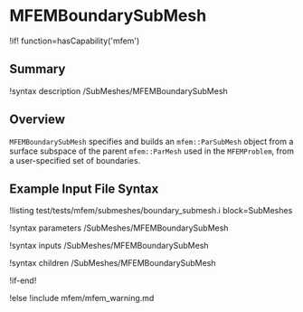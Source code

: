 # MFEMBoundarySubMesh

!if! function=hasCapability('mfem')

## Summary

!syntax description /SubMeshes/MFEMBoundarySubMesh

## Overview

`MFEMBoundarySubMesh` specifies and builds an `mfem::ParSubMesh` object from a surface subspace of
the parent `mfem::ParMesh` used in the `MFEMProblem`, from a user-specified set of boundaries.

## Example Input File Syntax

!listing test/tests/mfem/submeshes/boundary_submesh.i block=SubMeshes

!syntax parameters /SubMeshes/MFEMBoundarySubMesh

!syntax inputs /SubMeshes/MFEMBoundarySubMesh

!syntax children /SubMeshes/MFEMBoundarySubMesh

!if-end!

!else !include mfem/mfem_warning.md
